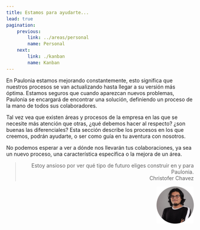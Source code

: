 ```yaml
---
title: Estamos para ayudarte...
lead: true
pagination:
    previous:
        link: ../areas/personal
        name: Personal
    next:
        link: ./kanban
        name: Kanban
---
```


En Paulonia estamos mejorando constantemente, esto significa que nuestros procesos se van actualizando hasta llegar a su versión más óptima. Estamos seguros que cuando aparezcan nuevos problemas, Paulonia se encargará de encontrar una solución, definiendo un proceso de la mano de todos sus colaboradores.

Tal vez vea que existen áreas y procesos de la empresa en las que se necesite más atención que otras, ¿qué debemos hacer al respecto? ¿son buenas las diferenciales? Esta sección describe los procesos en los que creemos, podrán ayudarte, o ser como guía en tu aventura con nosotros.

No podemos esperar a ver a dónde nos llevarán tus colaboraciones, ya sea un nuevo proceso, una característica específica o la mejora de un área.

> <p style="text-align:right;">Estoy ansioso por ver qué tipo de futuro eliges construir en y para Paulonia.<br /> Christofer Chavez</p>
<img align="right" src="../../images/Christofer.jpg" width="100">
